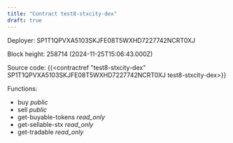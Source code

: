 ```yaml
---
title: "Contract test8-stxcity-dex"
draft: true
---
```

Deployer: SP1T1QPVXA5103SKJFE08T5WXHD7227742NCRT0XJ


 



Block height: 258714 (2024-11-25T15:06:43.000Z)

Source code: {{<contractref "test8-stxcity-dex" SP1T1QPVXA5103SKJFE08T5WXHD7227742NCRT0XJ test8-stxcity-dex>}}

Functions:

* buy _public_
* sell _public_
* get-buyable-tokens _read_only_
* get-sellable-stx _read_only_
* get-tradable _read_only_
